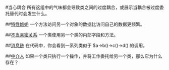#当心耦合
所有这组中的气味都会导致类之间的过度耦合，或展示当耦合被过度委托替代时会发生什么。

##[特性嫉妒](Feature.md)
一个方法访问另一个对象的数据比访问自己的数据更频繁。

##[不当亲密关系](Inappropriate.md)
一个类使用另一个类的内部字段和方法。

##[消息链](Message.md)
在代码中，你会看到一系列类似于 $a->b()->c()->d() 的调用。

##[中介人](Middle.md)
如果一个类只执行一个操作，并将工作委托给另一个类，那么它为什么存在？